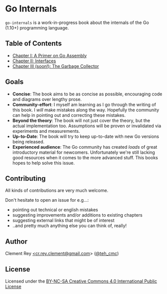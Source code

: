 # Go Internals

`go-internals` is a work-in-progress book about the internals of the Go \(1.10+\) programming language.

## Table of Contents

* [Chapter I: A Primer on Go Assembly](chapter1_assembly_primer.md)
* [Chapter II: Interfaces](chapter2_interfaces.md)
* [Chapter III \(soon!\): The Garbage Collector](chapter3_garbage_collector.md)

## Goals

* **Concise**: The book aims to be as concise as possible, encouraging code and diagrams over lengthy prose.
* **Community-effort**: I myself am learning as I go through the writing of this book. I _will_ make mistakes along the way. Hopefully the community can help in pointing out and correcting these mistakes.
* **Beyond the theory**: The book will not just cover the theory, but the actual implementation too. Assumptions will be proven or invalidated via experiments and measurements.
* **Up-to-Date**: The book will try to keep up-to-date with new Go versions being released.
* **Experienced audience**: The Go community has created _loads_ of great introductory material for newcomers. Unfortunately we're still lacking good resources when it comes to the more advanced stuff. This books hopes to help solve this issue.

## Contributing

All kinds of contributions are very much welcome.

Don't hesitate to open an issue for e.g...:

* pointing out technical or english mistakes
* suggesting improvements and/or additions to existing chapters
* suggesting external links that might be of interest
* ..and pretty much anything else you can think of, really!

## Author

Clement Rey [&lt;cr.rey.clement@gmail.com](mailto:<cr.rey.clement@gmail.com)&gt; \([@teh\_cmc](https://twitter.com/teh_cmc)\)

## License

Licensed under the [BY-NC-SA Creative Commons 4.0 International Public License](http://creativecommons.org/licenses/by-nc-sa/4.0/)

